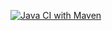 [![Java CI with Maven](https://github.com/udujoel/java_maven_project/actions/workflows/maven.yml/badge.svg)](https://github.com/udujoel/java_maven_project/actions/workflows/maven.yml)